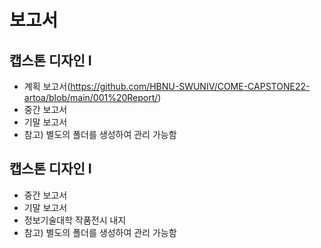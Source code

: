 # 보고서
## 캡스톤 디자인 I 
 - 계획 보고서(https://github.com/HBNU-SWUNIV/COME-CAPSTONE22-artoa/blob/main/001%20Report/)
 - 중간 보고서
 - 기말 보고서
 - 참고) 별도의 폴더를 생성하여 관리 가능함

## 캡스톤 디자인 I
 - 중간 보고서
 - 기말 보고서
 - 정보기술대학 작품전시 내지
 - 참고) 별도의 폴더를 생성하여 관리 가능함
